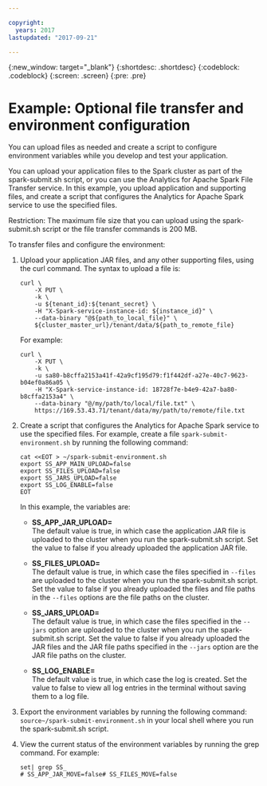 ```yaml
---

copyright:
  years: 2017
lastupdated: "2017-09-21"

---
```


<!-- Attribute definitions -->
{:new_window: target="_blank"}
{:shortdesc: .shortdesc}
{:codeblock: .codeblock}
{:screen: .screen}
{:pre: .pre}

# Example: Optional file transfer and environment configuration

You can upload files as needed and create a script to configure
environment variables while you develop and test your application.

You can upload your application files to the Spark cluster as part of
the spark-submit.sh script, or you can use the Analytics for Apache
Spark File Transfer service. In this example, you upload application and
supporting files, and create a script that configures the Analytics for
Apache Spark service to use the specified files.

Restriction: The maximum file size that you can upload using the
spark-submit.sh script or the file transfer commands is 200 MB.

To transfer files and configure the environment:

1.  Upload your application JAR files, and any other supporting files,
    using the curl command. The syntax to upload a file is:

    ```
    curl \
        -X PUT \
        -k \
        -u ${tenant_id}:${tenant_secret} \
        -H "X-Spark-service-instance-id: ${instance_id}" \
        --data-binary "@${path_to_local_file}" \
        ${cluster_master_url}/tenant/data/${path_to_remote_file}
    ```

    For example:

    ```
    curl \
        -X PUT \
        -k \
        -u sa80-b8cffa2153a41f-42a9cf195d79:f1f442df-a27e-40c7-9623-b04ef0a86a05 \
        -H "X-Spark-service-instance-id: 18728f7e-b4e9-42a7-ba80-b8cffa2153a4" \
        --data-binary "@/my/path/to/local/file.txt" \
        https://169.53.43.71/tenant/data/my/path/to/remote/file.txt
    ```

2.  Create a script that configures the Analytics for Apache Spark
    service to use the specified files. For example, create a file
    `spark-submit-environment.sh` by running the following command:

    ```
    cat <<EOT > ~/spark-submit-environment.sh
    export SS_APP_MAIN_UPLOAD=false
    export SS_FILES_UPLOAD=false
    export SS_JARS_UPLOAD=false
    export SS_LOG_ENABLE=false
    EOT
    ```

    In this example, the variables are:

      - **SS\_APP\_JAR\_UPLOAD=**   
        The default value is true, in which case the application JAR
        file is uploaded to the cluster when you run the spark-submit.sh
        script. Set the value to false if you already uploaded the
        application JAR file.

      - **SS\_FILES\_UPLOAD=**   
        The default value is true, in which case the files specified in
        `--files` are uploaded to the cluster when you run the
        spark-submit.sh script. Set the value to false if you already
        uploaded the files and file paths in the `--files` options are the file paths on the cluster.

      - **SS\_JARS\_UPLOAD=**  
        The default value is true, in which case the files specified in
        the `--jars` option are uploaded to the cluster when you run the
        spark-submit.sh script. Set the value to false if you already
        uploaded the JAR files and the JAR file paths specified in the
        `--jars` option are the JAR file paths on the cluster.

      - **SS\_LOG\_ENABLE=**  
        The default value is true, in which case the log is created. Set
        the value to false to view all log entries in the terminal
        without saving them to a log file.

3.  Export the environment variables by running the following command:
    `source~/spark-submit-environment.sh` in your local shell where you
    run the spark-submit.sh script.

4.  View the current status of the environment variables by running the
    grep command. For example:

    ```
    set| grep SS_
    # SS_APP_JAR_MOVE=false# SS_FILES_MOVE=false
    ```

